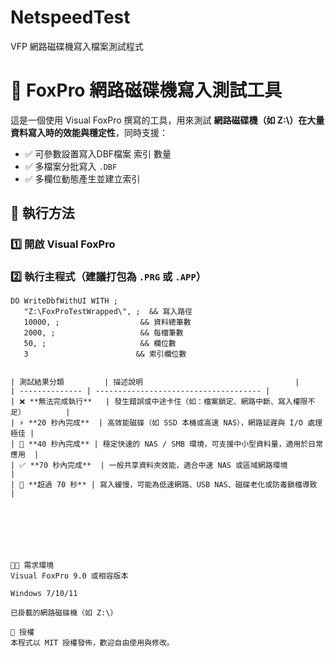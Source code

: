 # NetspeedTest
VFP 網路磁碟機寫入檔案測試程式

# 🧪 FoxPro 網路磁碟機寫入測試工具

這是一個使用 Visual FoxPro 撰寫的工具，用來測試 **網路磁碟機（如 Z:\）在大量資料寫入時的效能與穩定性**，同時支援：

- ✅ 可參數設置寫入DBF檔案 索引 數量
- ✅ 多檔案分批寫入 `.DBF`
- ✅ 多欄位動態產生並建立索引




## 🚀 執行方法

### 1️⃣ 開啟 Visual FoxPro

### 2️⃣ 執行主程式（建議打包為 `.PRG` 或 `.APP`）

```foxpro
DO WriteDbfWithUI WITH ;
   "Z:\FoxProTestWrapped\", ;  && 寫入路徑
   10000, ;                  && 資料總筆數
   2000, ;                   && 每檔筆數
   50, ;                     && 欄位數
   3                        && 索引欄位數


| 測試結果分類         | 描述說明                                  |
| -------------- | ------------------------------------- |
| ❌ **無法完成執行**   | 發生錯誤或中途卡住（如：檔案鎖定、網路中斷、寫入權限不足）         |
| ⚡ **20 秒內完成**  | 高效能磁碟（如 SSD 本機或高速 NAS），網路延遲與 I/O 處理極佳 |
| 🚀 **40 秒內完成** | 穩定快速的 NAS / SMB 環境，可支援中小型資料量，適用於日常應用  |
| ✅ **70 秒內完成**  | 一般共享資料夾效能，適合中速 NAS 或區域網路環境            |
| 🐢 **超過 70 秒** | 寫入緩慢，可能為低速網路、USB NAS、磁碟老化或防毒鎖檔導致      |







🧑‍💻 需求環境
Visual FoxPro 9.0 或相容版本

Windows 7/10/11

已掛載的網路磁碟機（如 Z:\）

📝 授權
本程式以 MIT 授權發佈，歡迎自由使用與修改。
